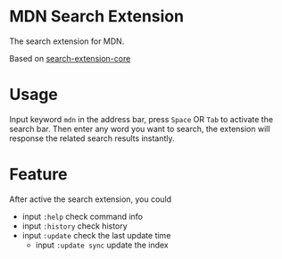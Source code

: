 # MDN Search Extension

The search extension for MDN.

Based on [search-extension-core](https://github.com/huhu/search-extension-core)

# Usage

Input keyword `mdn` in the address bar, press `Space` OR `Tab` to activate the search bar. Then enter any word you want to search, the extension will response the related search results instantly.

# Feature

After active the search extension, you could

- input `:help` check command info
- input `:history` check history
- input `:update` check the last update time
    - input `:update sync` update the index

